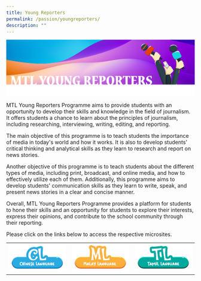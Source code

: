 ```yaml
---
title: Young Reporters
permalink: /passion/youngreporters/
description: ""
---
```

![](/images/MTL/mtlyoungreporters.png)

MTL Young Reporters Programme aims to provide students with an opportunity to develop their skills and knowledge in the field of journalism. It offers students a chance to learn about the principles of journalism, including researching, interviewing, writing, editing, and reporting.

The main objective of this programme is to teach students the importance of media in today's world and how it works. It is also to develop students' critical thinking and analytical skills as they learn to research and report on news stories.

Another objective of this programme is to teach students about the different types of media, including print, broadcast, and online media, and how to effectively utilize each of them. Additionally, this programme aims to develop students' communication skills as they learn to write, speak, and present news stories in a clear and concise manner.

Overall, MTL Young Reporters Programme provides a platform for students to hone their skills and an opportunity for students to explore their interests, express their opinions, and contribute to the school community through their reporting.

Please click on the links below to access the respective microsites.



|  | | |
| -------- | -------- | -------- |
|<a target="\_blank" href="https://sites.google.com/view/cl-youngjournalist-wsps"> ![](/images/MTL/buttoncl.png) </a>     | <a target="\_blank" href="https://sites.google.com/moe.edu.sg/wartawancilik-wsps"> ![](/images/MTL/buttonml.png) </a>     | <a target="\_blank" href="https://sites.google.com/moe.edu.sg/wspsjournalism-programmetl"> ![](/images/MTL/buttontl.png) </a>     |

